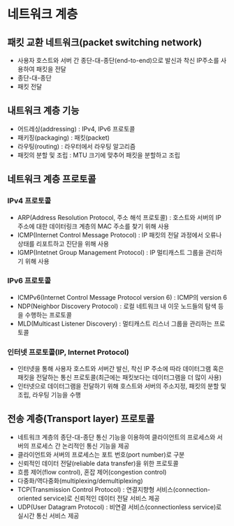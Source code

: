 # 네트워크 계층
## 패킷 교환 네트워크(packet switching network)
- 사용자 호스트와 서버 간 종단-대-종단(end-to-end)으로 발신과 착신 IP주소를 사용하여 패킷을 전달
- 종단-대-종단
- 패킷 전달
## 내트워크 계층 기능
- 어드레싱(addressing) : IPv4, IPv6 프로토콜
- 패키징(packaging) : 패킷(packet)
- 라우팅(routing) : 라우터에서 라우팅 알고리즘
- 패킷의 분할 및 조립 : MTU 크기에 맞추어 패킷을 분할하고 조립
## 네트워크 계층 프로토콜
### IPv4 프로토콜
- ARP(Address Resolution Protocol, 주소 해석 프로토콜) : 호스트와 서버의 IP 주소에 대한 데이터링크 계층의 MAC 주소를 찾기 위해 사용 
- ICMP(Internet Control Message Protocol) : IP 패킷의 전달 과정에서 오류나 상태를 리포트하고 진단을 위해 사용
- IGMP(Intetnet Group Management Protocol) : IP 멀티캐스트 그룹을 관리하기 위해 사용
### IPv6 프로토콜
- ICMPv6(Internet Control Message Protocol version 6) : ICMP의 version 6
- NDP(Neighbor Discovery Protocol) : 로컬 네트워크 내 이웃 노드들의 탐색 등을 수행하는 프로토콜
- MLD(Multicast Listener Discovery) : 멀티캐스트 리스너 그룹을 관리하는 프로토콜
### 인터넷 프로토콜(IP, Internet Protocol)
- 인터넷을 통해 사용자 호스트와 서버간 발신, 착신 IP 주소에 따라 데이터그램 혹은 패킷을 전달하는 통신 프로토콜(최근에는 패킷보다는 데이터그램을 더 많이 사용)
- 인터넷으로 데이터그램을 전달하기 위해 호스트와 서버의 주소지정, 패킷의 분할 및 조립, 라우팅 기능을 수행

## 전송 계층(Transport layer) 프로토콜

- 네트워크 계층의 종단-대-종단 통신 기능을 이용하여 클라이언트의 프로세스와 서버의 프로세스 간 논리적인 통신 기능을 제공
- 클라이언트와 서버의 프로세스는 포트 번호(port number)로 구분
- 신뢰적인 데이터 전달(reliable data transfer)을 위한 프로토콜
- 흐름 제어(flow control), 혼잡 제어(congestion control)
- 다중화/역다중화(multiplexing/demultiplexing)
- TCP(Transmission Control Protocol) : 연결지향형 서비스(connection-oriented service)로 신뢰적인 데이터 전달 서비스 제공
- UDP(User Datagram Protocol) : 비연결 서비스(connectionless service)로 실시간 통신 서비스 제공

